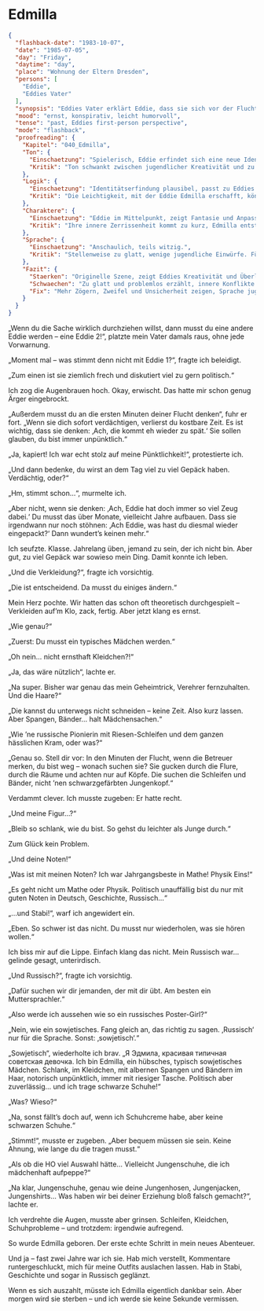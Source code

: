 # Edmilla

```json
{
  "flashback-date": "1983-10-07",
  "date": "1985-07-05",
  "day": "Friday",
  "daytime": "day",
  "place": "Wohnung der Eltern Dresden",
  "persons": [
    "Eddie",
    "Eddies Vater"
  ],
  "synopsis": "Eddies Vater erklärt Eddie, dass sie sich vor der Flucht verstellen muss, Edmilla wird geboren",
  "mood": "ernst, konspirativ, leicht humorvoll",
  "tense": "past, Eddies first-person perspective",
  "mode": "flashback",
  "proofreading": {
    "Kapitel": "040_Edmilla",
    "Ton": {
      "Einschaetzung": "Spielerisch, Eddie erfindet sich eine neue Identität mit Fantasie und Mut.",
      "Kritik": "Ton schwankt zwischen jugendlicher Kreativität und zu reflektiertem Erzählen. Gefahr, dass der Entstehungsprozess zu glatt wirkt."
    },
    "Logik": {
      "Einschaetzung": "Identitätserfindung plausibel, passt zu Eddies Situation.",
      "Kritik": "Die Leichtigkeit, mit der Eddie Edmilla erschafft, könnte unrealistisch wirken – mehr Zögern oder Zweifel wären glaubwürdig."
    },
    "Charaktere": {
      "Einschaetzung": "Eddie im Mittelpunkt, zeigt Fantasie und Anpassungsfähigkeit.",
      "Kritik": "Ihre innere Zerrissenheit kommt zu kurz, Edmilla entsteht fast zu mühelos. Nebenfiguren fehlen ganz."
    },
    "Sprache": {
      "Einschaetzung": "Anschaulich, teils witzig.",
      "Kritik": "Stellenweise zu glatt, wenige jugendliche Einwürfe. Füllwörter und spontane Ausrufe fehlen, wodurch es literarischer klingt als nötig."
    },
    "Fazit": {
      "Staerken": "Originelle Szene, zeigt Eddies Kreativität und Überlebensstrategie.",
      "Schwaechen": "Zu glatt und problemlos erzählt, innere Konflikte fehlen, Sprache teils zu literarisch.",
      "Fix": "Mehr Zögern, Zweifel und Unsicherheit zeigen, Sprache jugendlicher und spontaner machen."
    }
  }
}
```

„Wenn du die Sache wirklich durchziehen willst, dann musst du eine andere Eddie
werden – eine Eddie 2!“, platzte mein Vater damals raus, ohne jede Vorwarnung.

„Moment mal – was stimmt denn nicht mit Eddie 1?“, fragte ich beleidigt.

„Zum einen ist sie ziemlich frech und diskutiert viel zu gern politisch.“

Ich zog die Augenbrauen hoch. Okay, erwischt. Das hatte mir schon genug Ärger
eingebrockt.

„Außerdem musst du an die ersten Minuten deiner Flucht denken“, fuhr er fort.
„Wenn sie dich sofort verdächtigen, verlierst du kostbare Zeit. Es ist wichtig,
dass sie denken: ‚Ach, die kommt eh wieder zu spät.‘ Sie sollen glauben, du bist
immer unpünktlich.“

„Ja, kapiert! Ich war echt stolz auf meine Pünktlichkeit!“, protestierte ich.

„Und dann bedenke, du wirst an dem Tag viel zu viel Gepäck haben. Verdächtig,
oder?“

„Hm, stimmt schon…“, murmelte ich.

„Aber nicht, wenn sie denken: ‚Ach, Eddie hat doch immer so viel Zeug dabei.‘ Du
musst das über Monate, vielleicht Jahre aufbauen. Dass sie irgendwann nur noch
stöhnen: ‚Ach Eddie, was hast du diesmal wieder eingepackt?‘ Dann wundert’s
keinen mehr.“

Ich seufzte. Klasse. Jahrelang üben, jemand zu sein, der ich nicht bin. Aber
gut, zu viel Gepäck war sowieso mein Ding. Damit konnte ich leben.

„Und die Verkleidung?“, fragte ich vorsichtig.

„Die ist entscheidend. Da musst du einiges ändern.“

Mein Herz pochte. Wir hatten das schon oft theoretisch durchgespielt –
Verkleiden auf’m Klo, zack, fertig. Aber jetzt klang es ernst.

„Wie genau?“

„Zuerst: Du musst ein typisches Mädchen werden.“

„Oh nein… nicht ernsthaft Kleidchen?!“

„Ja, das wäre nützlich“, lachte er.

„Na super. Bisher war genau das mein Geheimtrick, Verehrer fernzuhalten. Und die
Haare?“

„Die kannst du unterwegs nicht schneiden – keine Zeit. Also kurz lassen. Aber
Spangen, Bänder… halt Mädchensachen.“

„Wie ’ne russische Pionierin mit Riesen-Schleifen und dem ganzen hässlichen
Kram, oder was?“

„Genau so. Stell dir vor: In den Minuten der Flucht, wenn die Betreuer merken,
du bist weg – wonach suchen sie? Sie gucken durch die Flure, durch die Räume und
achten nur auf Köpfe. Die suchen die Schleifen und Bänder, nicht ’nen
schwarzgefärbten Jungenkopf.“

Verdammt clever. Ich musste zugeben: Er hatte recht.

„Und meine Figur…?“

„Bleib so schlank, wie du bist. So gehst du leichter als Junge durch.“

Zum Glück kein Problem.

„Und deine Noten!“

„Was ist mit meinen Noten? Ich war Jahrgangsbeste in Mathe! Physik Eins!“

„Es geht nicht um Mathe oder Physik. Politisch unauffällig bist du nur mit guten
Noten in Deutsch, Geschichte, Russisch…“

„…und Stabi!“, warf ich angewidert ein.

„Eben. So schwer ist das nicht. Du musst nur wiederholen, was sie hören wollen.“

Ich biss mir auf die Lippe. Einfach klang das nicht. Mein Russisch war… gelinde
gesagt, unterirdisch.

„Und Russisch?“, fragte ich vorsichtig.

„Dafür suchen wir dir jemanden, der mit dir übt. Am besten ein Muttersprachler.“

„Also werde ich aussehen wie so ein russisches Poster-Girl?“

„Nein, wie ein sowjetisches. Fang gleich an, das richtig zu sagen. ‚Russisch‘
nur für die Sprache. Sonst: ‚sowjetisch‘.“

„Sowjetisch“, wiederholte ich brav. „Я Эдмила, красивая типичная советская
девочка. Ich bin Edmilla, ein hübsches, typisch sowjetisches Mädchen. Schlank,
im Kleidchen, mit albernen Spangen und Bändern im Haar, notorisch unpünktlich,
immer mit riesiger Tasche. Politisch aber zuverlässig… und ich trage schwarze
Schuhe!“

„Was? Wieso?“

„Na, sonst fällt’s doch auf, wenn ich Schuhcreme habe, aber keine schwarzen
Schuhe.“

„Stimmt!“, musste er zugeben. „Aber bequem müssen sie sein. Keine Ahnung, wie
lange du die tragen musst.“

„Als ob die HO viel Auswahl hätte… Vielleicht Jungenschuhe, die ich mädchenhaft
aufpeppe?“

„Na klar, Jungenschuhe, genau wie deine Jungenhosen, Jungenjacken, Jungenshirts…
Was haben wir bei deiner Erziehung bloß falsch gemacht?“, lachte er.

Ich verdrehte die Augen, musste aber grinsen. Schleifen, Kleidchen,
Schuhprobleme – und trotzdem: irgendwie aufregend.

So wurde Edmilla geboren. Der erste echte Schritt in mein neues Abenteuer.

Und ja – fast zwei Jahre war ich sie. Hab mich verstellt, Kommentare
runtergeschluckt, mich für meine Outfits auslachen lassen. Hab in Stabi,
Geschichte und sogar in Russisch geglänzt.

Wenn es sich auszahlt, müsste ich Edmilla eigentlich dankbar sein. Aber morgen
wird sie sterben – und ich werde sie keine Sekunde vermissen.
